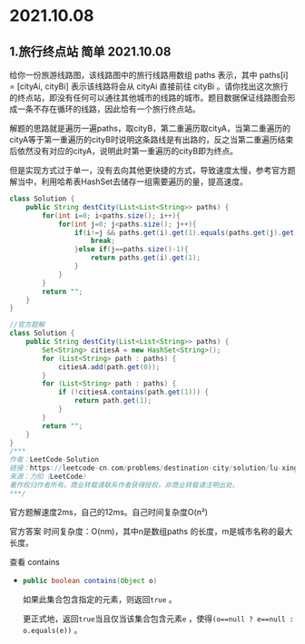 # 2021.10.08


## 1.旅行终点站 简单 2021.10.08

给你一份旅游线路图，该线路图中的旅行线路用数组 paths 表示，其中 paths[i] = [cityAi, cityBi] 表示该线路将会从 cityAi 直接前往 cityBi 。请你找出这次旅行的终点站，即没有任何可以通往其他城市的线路的城市。题目数据保证线路图会形成一条不存在循环的线路，因此恰有一个旅行终点站。

解题的思路就是遍历一遍paths，取cityB，第二重遍历取cityA，当第二重遍历的cityA等于第一重遍历的cityB时说明这条路线是有出路的，反之当第二重遍历结束后依然没有对应的cityA，说明此时第一重遍历的cityB即为终点。

但是实现方式过于单一，没有去向其他更快捷的方式，导致速度太慢，参考官方题解当中，利用哈希表HashSet去储存一组需要遍历的量，提高速度。

```java
class Solution {
    public String destCity(List<List<String>> paths) {
        for(int i=0; i<paths.size(); i++){
            for(int j=0; j<paths.size(); j++){
                if(i!=j && paths.get(i).get(1).equals(paths.get(j).get(0))){
                    break;
                }else if(j==paths.size()-1){
                    return paths.get(i).get(1);
                }
            }
        }
        return "";
    }
}
```

```java
//官方题解
class Solution {
    public String destCity(List<List<String>> paths) {
        Set<String> citiesA = new HashSet<String>();
        for (List<String> path : paths) {
            citiesA.add(path.get(0));
        }
        for (List<String> path : paths) {
            if (!citiesA.contains(path.get(1))) {
                return path.get(1);
            }
        }
        return "";
    }
}
/***
作者：LeetCode-Solution
链接：https://leetcode-cn.com/problems/destination-city/solution/lu-xing-zhong-dian-zhan-by-leetcode-solu-pscd/
来源：力扣（LeetCode）
著作权归作者所有。商业转载请联系作者获得授权，非商业转载请注明出处。
***/
```

官方题解速度2ms，自己的12ms。自己时间复杂度O(n²)  

官方答案  时间复杂度：O(nm)，其中n是数组paths 的长度，m是城市名称的最大长度。

查看 contains

- ```java
  public boolean contains(Object o)
  ```

  如果此集合包含指定的元素，则返回`true` 。  

  更正式地，返回`true`当且仅当该集合包含元素`e`  ，使得`(o==null ? e==null : o.equals(e))` 。 


